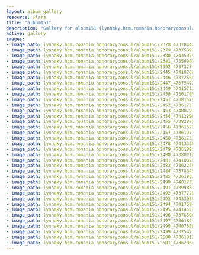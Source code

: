 ```yaml
---
layout: album_gallery
resource: stars
title: "album151"
description: "Gallery for album151 (lynhaky.hcm.romania.honoraryconsul/album151)"
active: gallery
images:
- image_path: lynhaky.hcm.romania.honoraryconsul/album151/2378_473784428_1148295943321031_3305005339472223224_n.jpg
- image_path: lynhaky.hcm.romania.honoraryconsul/album151/2379_473758929_1148295619987730_4527030995819262637_n.jpg
- image_path: lynhaky.hcm.romania.honoraryconsul/album151/2380_474350280_1148295843321041_475156183111068279_n.jpg
- image_path: lynhaky.hcm.romania.honoraryconsul/album151/2381_473569611_1148295606654398_111961188178130057_n.jpg
- image_path: lynhaky.hcm.romania.honoraryconsul/album151/2392_473737744_1148292609988031_6957856590874402801_n.jpg
- image_path: lynhaky.hcm.romania.honoraryconsul/album151/2445_474187609_1148290893321536_5756450246642875591_n.jpg
- image_path: lynhaky.hcm.romania.honoraryconsul/album151/2446_473725650_1148290889988203_963836260716283119_n.jpg
- image_path: lynhaky.hcm.romania.honoraryconsul/album151/2447_473794720_1148290729988219_4599110248720567061_n.jpg
- image_path: lynhaky.hcm.romania.honoraryconsul/album151/2449_474157131_1147988660018426_1623314861842267310_n.jpg
- image_path: lynhaky.hcm.romania.honoraryconsul/album151/2450_473617860_1147988790018413_4578033370166750564_n.jpg
- image_path: lynhaky.hcm.romania.honoraryconsul/album151/2451_473816795_1147988786685080_4934218729871121656_n.jpg
- image_path: lynhaky.hcm.romania.honoraryconsul/album151/2452_473617313_1147988193351806_4882300802009851340_n.jpg
- image_path: lynhaky.hcm.romania.honoraryconsul/album151/2453_474007933_1147988346685124_6610082378810593642_n.jpg
- image_path: lynhaky.hcm.romania.honoraryconsul/album151/2454_474138986_1147983960018896_5126172929840619169_n.jpg
- image_path: lynhaky.hcm.romania.honoraryconsul/album151/2455_473829709_1147983690018923_2666565030911050586_n.jpg
- image_path: lynhaky.hcm.romania.honoraryconsul/album151/2456_473616292_1147983706685588_1966850440688332291_n.jpg
- image_path: lynhaky.hcm.romania.honoraryconsul/album151/2457_473619717_1147983686685590_8550613366311245473_n.jpg
- image_path: lynhaky.hcm.romania.honoraryconsul/album151/2458_473617313_1147983703352255_1940616333314095352_n.jpg
- image_path: lynhaky.hcm.romania.honoraryconsul/album151/2478_474133368_1147976596686299_6018342830112656869_n.jpg
- image_path: lynhaky.hcm.romania.honoraryconsul/album151/2479_473619829_1147976500019642_7587647389411253297_n.jpg
- image_path: lynhaky.hcm.romania.honoraryconsul/album151/2480_473802192_1147976700019622_43359202302612318_n.jpg
- image_path: lynhaky.hcm.romania.honoraryconsul/album151/2481_474100295_1147976490019643_8583615126048559537_n.jpg
- image_path: lynhaky.hcm.romania.honoraryconsul/album151/2483_473622384_1147974360019856_4052776914881333829_n.jpg
- image_path: lynhaky.hcm.romania.honoraryconsul/album151/2484_473786452_1147974326686526_6944189228733651068_n.jpg
- image_path: lynhaky.hcm.romania.honoraryconsul/album151/2485_473619611_1147974323353193_6092121762204890947_n.jpg
- image_path: lynhaky.hcm.romania.honoraryconsul/album151/2490_474017312_1147969046687054_2303542536331459207_n.jpg
- image_path: lynhaky.hcm.romania.honoraryconsul/album151/2491_473998334_1147969096687049_4599396955940125480_n.jpg
- image_path: lynhaky.hcm.romania.honoraryconsul/album151/2492_473777207_1147969123353713_2128949006447635532_n.jpg
- image_path: lynhaky.hcm.romania.honoraryconsul/album151/2493_474339380_1147969120020380_4766270558377966775_n.jpg
- image_path: lynhaky.hcm.romania.honoraryconsul/album151/2494_474175842_1147969043353721_989837037571233320_n.jpg
- image_path: lynhaky.hcm.romania.honoraryconsul/album151/2495_474145296_1147967133353912_5662325458579906580_n.jpg
- image_path: lynhaky.hcm.romania.honoraryconsul/album151/2496_473785962_1147967026687256_2496940343640223406_n.jpg
- image_path: lynhaky.hcm.romania.honoraryconsul/album151/2497_473618347_1147967023353923_6568547236851978096_n.jpg
- image_path: lynhaky.hcm.romania.honoraryconsul/album151/2498_474076569_1147967016687257_3615911285209540332_n.jpg
- image_path: lynhaky.hcm.romania.honoraryconsul/album151/2499_473754778_1147966703353955_5167601073990081041_n.jpg
- image_path: lynhaky.hcm.romania.honoraryconsul/album151/2500_473619125_1147967120020580_8129469257753188974_n.jpg
- image_path: lynhaky.hcm.romania.honoraryconsul/album151/2501_473620345_1147966710020621_9074797138596364820_n.jpg
---
```

